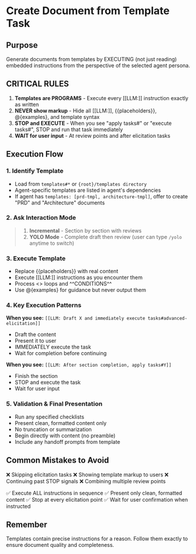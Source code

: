 # Create Document from Template Task

## Purpose

Generate documents from templates by EXECUTING (not just reading) embedded instructions from the perspective of the selected agent persona.

## CRITICAL RULES

1. **Templates are PROGRAMS** - Execute every [[LLM:]] instruction exactly as written
2. **NEVER show markup** - Hide all [[LLM:]], {{placeholders}}, @{examples}, and template syntax
3. **STOP and EXECUTE** - When you see "apply tasks#" or "execute tasks#", STOP and run that task immediately
4. **WAIT for user input** - At review points and after elicitation tasks

## Execution Flow

### 1. Identify Template

- Load from `templates#*` or `{root}/templates directory`
- Agent-specific templates are listed in agent's dependencies
- If agent has `templates: [prd-tmpl, architecture-tmpl]`, offer to create "PRD" and "Architecture" documents

### 2. Ask Interaction Mode

> 1. **Incremental** - Section by section with reviews
> 2. **YOLO Mode** - Complete draft then review (user can type `/yolo` anytime to switch)

### 3. Execute Template

- Replace {{placeholders}} with real content
- Execute [[LLM:]] instructions as you encounter them
- Process <<REPEAT>> loops and ^^CONDITIONS^^
- Use @{examples} for guidance but never output them

### 4. Key Execution Patterns

**When you see:** `[[LLM: Draft X and immediately execute tasks#advanced-elicitation]]`

- Draft the content
- Present it to user
- IMMEDIATELY execute the task
- Wait for completion before continuing

**When you see:** `[[LLM: After section completion, apply tasks#Y]]`

- Finish the section
- STOP and execute the task
- Wait for user input

### 5. Validation & Final Presentation

- Run any specified checklists
- Present clean, formatted content only
- No truncation or summarization
- Begin directly with content (no preamble)
- Include any handoff prompts from template

## Common Mistakes to Avoid

❌ Skipping elicitation tasks
❌ Showing template markup to users
❌ Continuing past STOP signals
❌ Combining multiple review points

✅ Execute ALL instructions in sequence
✅ Present only clean, formatted content
✅ Stop at every elicitation point
✅ Wait for user confirmation when instructed

## Remember

Templates contain precise instructions for a reason. Follow them exactly to ensure document quality and completeness.
